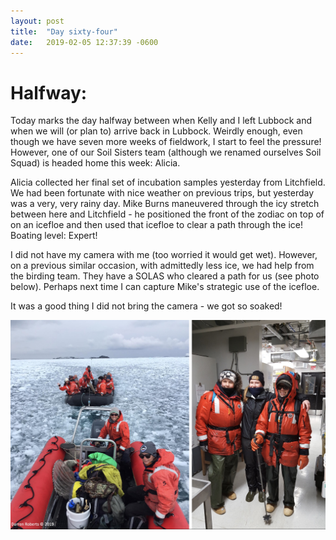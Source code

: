 ```yaml
---
layout: post
title:  "Day sixty-four"
date:   2019-02-05 12:37:39 -0600
---
```

# Halfway:  
Today marks the day halfway between when Kelly and I left Lubbock and when we will (or plan to) arrive back in Lubbock. Weirdly enough, even though we have seven more weeks of fieldwork, I start to feel the pressure! However, one of our Soil Sisters team (although we renamed ourselves Soil Squad) is headed home this week: Alicia. 

Alicia collected her final set of incubation samples yesterday from Litchfield. We had been fortunate with nice weather on previous trips, but yesterday was a very, very rainy day. Mike Burns maneuvered through the icy stretch between here and Litchfield - he positioned the front of the zodiac on top of on an icefloe and then used that icefloe to clear a path through the ice! Boating level: Expert! 

I did not have my camera with me (too worried it would get wet). However, on a previous similar occasion, with admittedly less ice, we had help from the birding team. They have a SOLAS who cleared a path for us (see photo below). Perhaps next time I can capture Mike's strategic use of the icefloe.

It was a good thing I did not bring the camera - we got so soaked!

![ice and rain](/assets/blog_photos/190205/Rainy_foggy_snowy_day.jpg)